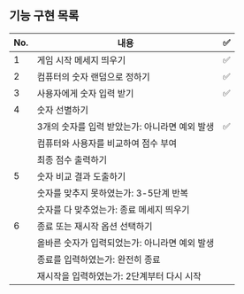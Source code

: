 ## 기능 구현 목록

| No. | 내용                                           | ✅  |
| --- | ---------------------------------------------- | --- |
| 1   | 게임 시작 메세지 띄우기                        | ✅  |
| 2   | 컴퓨터의 숫자 랜덤으로 정하기                  | ✅  |
| 3   | 사용자에게 숫자 입력 받기                      | ✅  |
| 4   | 숫자 선별하기                                  |     |
|     | 3개의 숫자를 입력 받았는가: 아니라면 예외 발생 | ✅  |
|     | 컴퓨터와 사용자를 비교하여 점수 부여           |     |
|     | 최종 점수 출력하기                             |     |
| 5   | 숫자 비교 결과 도출하기                        |     |
|     | 숫자를 맞추지 못하였는가: 3-5단계 반복         |     |
|     | 숫자를 다 맞추었는가: 종료 메세지 띄우기       |     |
| 6   | 종료 또는 재시작 옵션 선택하기                 |     |
|     | 올바른 숫자가 입력되었는가: 아니라면 예외 발생 |     |
|     | 종료를 입력하였는가: 완전히 종료               |     |
|     | 재시작을 입력하였는가: 2단계부터 다시 시작     |     |
